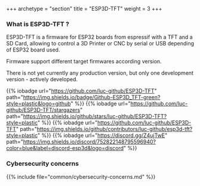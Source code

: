 +++
archetype = "section"
title = "ESP3D-TFT"
weight = 3
+++

### What is ESP3D-TFT ?
ESP3D-TFT is a firmware for ESP32 boards from espressif with a TFT and a SD Card, allowing to control a 3D Printer or CNC by serial or USB depending of ESP32 board used.

Firmware support different target firmwares according version. 

There is not yet  currently any production version, but only one development version - actively developed.

{{% iobadge url="https://github.com/luc-github/ESP3D-TFT" path="https://img.shields.io/badge/Github-ESP3D_TFT-green?style=plastic&logo=github" %}}
{{% iobadge url="https://github.com/luc-github/ESP3D-TFT/stargazers" path="https://img.shields.io/github/stars/luc-github/ESP3D-TFT?style=plastic" %}}
{{% iobadge url="https://github.com/luc-github/ESP3D-TFT" path="https://img.shields.io/github/contributors/luc-github/esp3d-tft?style=plastic" %}}
{{% iobadge url="https://discord.gg/Z4ujTwE" path="https://img.shields.io/discord/752822148795596940?color=blue&label=discord-esp3d&logo=discord" %}}


### Cybersecurity concerns

{{% include file="common/cybersecurity-concerns.md" %}}
